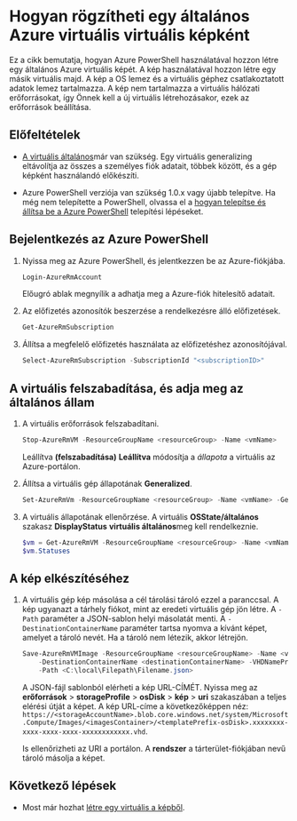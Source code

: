 <properties
    pageTitle="Készítsen egy virtuális képet az általános Azure virtuális |} Microsoft Azure"
    description="Megtudhatja, hogy miként rögzítheti egy virtuális képet egy általános, az erőforrás-kezelő telepítési modell készült Azure virtuális"
    services="virtual-machines-windows"
    documentationCenter=""
    authors="cynthn"
    manager="timlt"
    editor=""
    tags="azure-resource-manager"/>

<tags
    ms.service="virtual-machines-windows"
    ms.workload="infrastructure-services"
    ms.tgt_pltfrm="vm-windows"
    ms.devlang="na"
    ms.topic="article"
    ms.date="10/20/2016"
    ms.author="cynthn"/>

# <a name="how-to-capture-a-vm-image-from-a-generalized-azure-vm"></a>Hogyan rögzítheti egy általános Azure virtuális virtuális képként


Ez a cikk bemutatja, hogyan Azure PowerShell használatával hozzon létre egy általános Azure virtuális képét. A kép használatával hozzon létre egy másik virtuális majd. A kép a OS lemez és a virtuális géphez csatlakoztatott adatok lemez tartalmazza. A kép nem tartalmazza a virtuális hálózati erőforrásokat, így Önnek kell a új virtuális létrehozásakor, ezek az erőforrások beállítása. 


## <a name="prerequisites"></a>Előfeltételek

- [A virtuális általános](virtual-machines-windows-generalize-vhd.md)már van szükség. Egy virtuális generalizing eltávolítja az összes a személyes fiók adatait, többek között, és a gép képként használandó előkészíti.

- Azure PowerShell verziója van szükség 1.0.x vagy újabb telepítve. Ha még nem telepítette a PowerShell, olvassa el a [hogyan telepítse és állítsa be a Azure PowerShell](../powershell-install-configure.md) telepítési lépéseket.


## <a name="log-in-to-azure-powershell"></a>Bejelentkezés az Azure PowerShell

1. Nyissa meg az Azure PowerShell, és jelentkezzen be az Azure-fiókjába.

    ```powershell
    Login-AzureRmAccount
    ```

    Előugró ablak megnyílik a adhatja meg a Azure-fiók hitelesítő adatait.

2. Az előfizetés azonosítók beszerzése a rendelkezésre álló előfizetések.

    ```powershell
    Get-AzureRmSubscription
    ```

3. Állítsa a megfelelő előfizetés használata az előfizetéshez azonosítójával.

    ```powershell
    Select-AzureRmSubscription -SubscriptionId "<subscriptionID>"
    ```

## <a name="deallocate-the-vm-and-set-the-state-to-generalized"></a>A virtuális felszabadítása, és adja meg az általános állam       

1. A virtuális erőforrások felszabadítani.

    ```powershell
    Stop-AzureRmVM -ResourceGroupName <resourceGroup> -Name <vmName>
    ```

    Leállítva **(felszabadítása)** **Leállítva** módosítja a *állapota* a virtuális az Azure-portálon.

2. Állítsa a virtuális gép állapotának **Generalized**. 

    ```powershell
    Set-AzureRmVm -ResourceGroupName <resourceGroup> -Name <vmName> -Generalized
    ```

3. A virtuális állapotának ellenőrzése. A virtuális **OSState/általános** szakasz **DisplayStatus** **virtuális általános**meg kell rendelkeznie.  

    ```powershell
    $vm = Get-AzureRmVM -ResourceGroupName <resourceGroup> -Name <vmName> -Status
    $vm.Statuses
    ```

## <a name="create-the-image"></a>A kép elkészítéséhez 

1. A virtuális gép kép másolása a cél tárolási tároló ezzel a paranccsal. A kép ugyanazt a tárhely fiókot, mint az eredeti virtuális gép jön létre. A `-Path` paraméter a JSON-sablon helyi másolatát menti. A `-DestinationContainerName` paraméter tartsa nyomva a kívánt képet, amelyet a tároló nevét. Ha a tároló nem létezik, akkor létrejön.

    ```powershell
    Save-AzureRmVMImage -ResourceGroupName <resourceGroupName> -Name <vmName> `
        -DestinationContainerName <destinationContainerName> -VHDNamePrefix <templateNamePrefix> `
        -Path <C:\local\Filepath\Filename.json>
    ```

    A JSON-fájl sablonból elérheti a kép URL-CÍMÉT. Nyissa meg az **erőforrások** > **storageProfile** > **osDisk** > **kép** > **uri** szakaszában a teljes elérési útját a képet. A kép URL-címe a következőképpen néz: `https://<storageAccountName>.blob.core.windows.net/system/Microsoft.Compute/Images/<imagesContainer>/<templatePrefix-osDisk>.xxxxxxxx-xxxx-xxxx-xxxx-xxxxxxxxxxxx.vhd`.
    
    Is ellenőrizheti az URI a portálon. A **rendszer** a tárterület-fiókjában nevű tároló másolja a képet. 


## <a name="next-steps"></a>Következő lépések

- Most már hozhat [létre egy virtuális a képből](virtual-machines-windows-create-vm-generalized.md).

